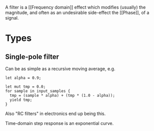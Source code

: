 A filter is a [[Frequency domain]] effect which modifies (usually) the magnitude, and often as an undesirable side-effect the [[Phase]], of a signal.

# Types
## Single-pole filter
Can be as simple as a recursive moving average, e.g.
```
let alpha = 0.9;

let mut tmp = 0.0;
for sample in input_samples {
  tmp = (sample * alpha) + (tmp * (1.0 - alpha));
  yield tmp;
}
```
Also "RC filters" in electronics end up being this.

Time-domain step response is an exponential curve.
